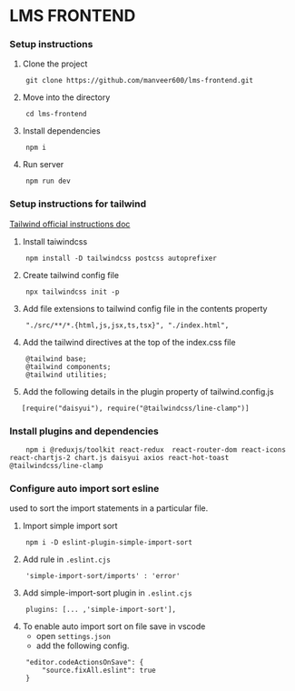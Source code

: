 # LMS FRONTEND

### Setup instructions
1. Clone the project

```
    git clone https://github.com/manveer600/lms-frontend.git
```

2. Move into the directory

```
    cd lms-frontend
```

3. Install dependencies

``` 
    npm i
```

4. Run server

```
    npm run dev
```


### Setup instructions for tailwind

[Tailwind official instructions doc](https://tailwindcss.com/docs/installation)

1. Install taiwindcss

``` 
    npm install -D tailwindcss postcss autoprefixer

```

2. Create tailwind config file

```
    npx tailwindcss init -p

```

3. Add file extensions to tailwind config file in the contents property

```
    "./src/**/*.{html,js,jsx,ts,tsx}", "./index.html",
```

4. Add the tailwind directives at the top of the index.css file

```
    @tailwind base;
    @tailwind components;
    @tailwind utilities;
```

5. Add the following details in the plugin property of tailwind.config.js
```
   [require("daisyui"), require("@tailwindcss/line-clamp")] 
```

### Install plugins and dependencies

```
    npm i @reduxjs/toolkit react-redux  react-router-dom react-icons react-chartjs-2 chart.js daisyui axios react-hot-toast @tailwindcss/line-clamp
```

### Configure auto import sort esline
used to sort the import statements in a particular file.

1. Import simple import sort
```
    npm i -D eslint-plugin-simple-import-sort 
```
2. Add rule in `.eslint.cjs`
```
    'simple-import-sort/imports' : 'error'
```
3. Add simple-import-sort plugin in `.eslint.cjs`
```
    plugins: [... ,'simple-import-sort'],
```
4. To enable auto import sort on file save in vscode
    - open `settings.json`
    - add the following config.
```
    "editor.codeActionsOnSave": {
        "source.fixAll.eslint": true
    }
```
